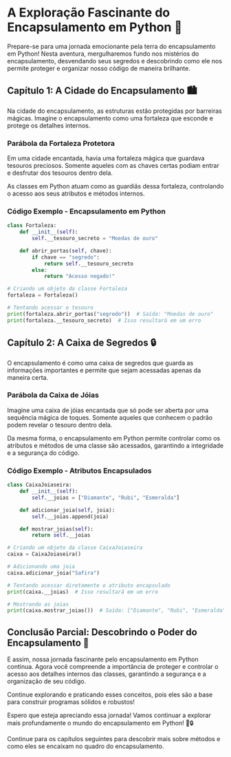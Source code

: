 # A Exploração Fascinante do Encapsulamento em Python 🌟

Prepare-se para uma jornada emocionante pela terra do encapsulamento em Python! Nesta aventura, mergulharemos fundo nos mistérios do encapsulamento, desvendando seus segredos e descobrindo como ele nos permite proteger e organizar nosso código de maneira brilhante.

## Capítulo 1: A Cidade do Encapsulamento 🏙️

Na cidade do encapsulamento, as estruturas estão protegidas por barreiras mágicas. Imagine o encapsulamento como uma fortaleza que esconde e protege os detalhes internos.

### Parábola da Fortaleza Protetora

Em uma cidade encantada, havia uma fortaleza mágica que guardava tesouros preciosos. Somente aqueles com as chaves certas podiam entrar e desfrutar dos tesouros dentro dela.

As classes em Python atuam como as guardiãs dessa fortaleza, controlando o acesso aos seus atributos e métodos internos.

### Código Exemplo - Encapsulamento em Python

```python
class Fortaleza:
    def __init__(self):
        self.__tesouro_secreto = "Moedas de ouro"

    def abrir_portas(self, chave):
        if chave == "segredo":
            return self.__tesouro_secreto
        else:
            return "Acesso negado!"

# Criando um objeto da classe Fortaleza
fortaleza = Fortaleza()

# Tentando acessar o tesouro
print(fortaleza.abrir_portas("segredo"))  # Saída: "Moedas de ouro"
print(fortaleza.__tesouro_secreto)  # Isso resultará em um erro
```

## Capítulo 2: A Caixa de Segredos 🔒

O encapsulamento é como uma caixa de segredos que guarda as informações importantes e permite que sejam acessadas apenas da maneira certa.

### Parábola da Caixa de Jóias

Imagine uma caixa de jóias encantada que só pode ser aberta por uma sequência mágica de toques. Somente aqueles que conhecem o padrão podem revelar o tesouro dentro dela.

Da mesma forma, o encapsulamento em Python permite controlar como os atributos e métodos de uma classe são acessados, garantindo a integridade e a segurança do código.

### Código Exemplo - Atributos Encapsulados

```python
class CaixaJoiaseira:
    def __init__(self):
        self.__joias = ["Diamante", "Rubi", "Esmeralda"]

    def adicionar_joia(self, joia):
        self.__joias.append(joia)

    def mostrar_joias(self):
        return self.__joias

# Criando um objeto da classe CaixaJoiaseira
caixa = CaixaJoiaseira()

# Adicionando uma joia
caixa.adicionar_joia("Safira")

# Tentando acessar diretamente o atributo encapsulado
print(caixa.__joias)  # Isso resultará em um erro

# Mostrando as joias
print(caixa.mostrar_joias())  # Saída: ["Diamante", "Rubi", "Esmeralda", "Safira"]
```

## Conclusão Parcial: Descobrindo o Poder do Encapsulamento 🌟

E assim, nossa jornada fascinante pelo encapsulamento em Python continua. Agora você compreende a importância de proteger e controlar o acesso aos detalhes internos das classes, garantindo a segurança e a organização de seu código.

Continue explorando e praticando esses conceitos, pois eles são a base para construir programas sólidos e robustos!

Espero que esteja apreciando essa jornada! Vamos continuar a explorar mais profundamente o mundo do encapsulamento em Python! 🌟🔒

Continue para os capítulos seguintes para descobrir mais sobre métodos e como eles se encaixam no quadro do encapsulamento.
